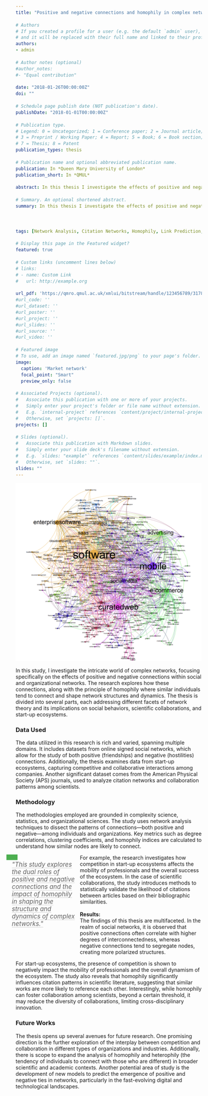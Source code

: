 ```yaml
---
title: "Positive and negative connections and homophily in complex networks"

# Authors
# If you created a profile for a user (e.g. the default `admin` user), write the username (folder name) here 
# and it will be replaced with their full name and linked to their profile.
authors:
- admin

# Author notes (optional)
#author_notes:
#- "Equal contribution"

date: "2018-01-26T00:00:00Z"
doi: ""

# Schedule page publish date (NOT publication's date).
publishDate: "2018-01-01T00:00:00Z"

# Publication type.
# Legend: 0 = Uncategorized; 1 = Conference paper; 2 = Journal article;
# 3 = Preprint / Working Paper; 4 = Report; 5 = Book; 6 = Book section;
# 7 = Thesis; 8 = Patent
publication_types: thesis

# Publication name and optional abbreviated publication name.
publication: In *Queen Mary University of London*
publication_short: In *QMUL*

abstract: In this thesis I investigate the effects of positive and negative connections on social and organization networks, and the presence and role of homophily in networks of scientific collaborations and citations through the combination of methodologies borrowed from complexity science,statistics, and organizational sciences. In the first part of the thesis, I study the differences between patterns of positive and negative connections among individuals in two online signed social networks. Findings suggest that the sign of links in a social network shapes differently the network topology. There is a positive correlation between the degrees of two nodes, when they share a positive connection, and a negative correlation when they share a negative connection. I then move my focus to the study of a dataset on start-ups from which I construct and analyse the competition and mobility networks among companies. Results show that the presence of competition has negative effects on the mobility of people among companies and on the success of the start-up ecosystem of a nation. Competitive behaviours may also emerge in science. Therefore, in the second part of this thesis, I focus on a database of all papers and authors who have published in the American Physical Society (APS) journals. Through the analysis of the citation network of the APS, I propose a method that aims to statistically validate the presence (or absence) of a citation between any two articles. Results show that homophily is an important mechanism behind the citation between articles, such as, the more two articles share similar bibliographies, i.e., deal with similar arguments, the more likely there is a citation between them.  In the last chapter, I investigate the presence of homophily in the APS data set, this time at the level of the collaboration network among scientists. Results show that homophily can be responsible in fostering collaboration, but above a given point the effect of similarity decreases the probability of a collaboration. Additionally, I propose a model that successfully reproduces the empirical findings.

# Summary. An optional shortened abstract.
summary: In this thesis I investigate the effects of positive and negative connections on social and organization networks, and the presence and role of homophily in networks of scientific collaborations and citations through the combination of methodologies borrowed from complexity science,statistics, and organizational sciences. In the first part of the thesis, I study the differences between patterns of positive and negative connections among individuals in two online signed social networks. Findings suggest that the sign of links in a social network shapes differently the network topology. There is a positive correlation between the degrees of two nodes, when they share a positive connection, and a negative correlation when they share a negative connection. I then move my focus to the study of a dataset on start-ups from which I construct and analyse the competition and mobility networks among companies. Results show that the presence of competition has negative effects on the mobility of people among companies and on the success of the start-up ecosystem of a nation. Competitive behaviours may also emerge in science. Therefore, in the second part of this thesis, I focus on a database of all papers and authors who have published in the American Physical Society (APS) journals. Through the analysis of the citation network of the APS, I propose a method that aims to statistically validate the presence (or absence) of a citation between any two articles. Results show that homophily is an important mechanism behind the citation between articles such as, the more two articles share similar bibliographies, i.e., deal with similar arguments, the more likely there is a citation between them. In the last chapter, I investigate the presence of homophily in the APS data set, this time at the level of the collaboration network among scientists. Results show that homophily can be responsible in fostering collaboration, but above a given point the effect of similarity decreases the probability of a collaboration. Additionally, I propose a model that successfully reproduces the empirical findings.



tags: [Network Analysis, Citation Networks, Homophily, Link Prediction, Bibliometric Techniques, Complex Network, Startups Network, Competition, Mobility]

# Display this page in the Featured widget?
featured: true

# Custom links (uncomment lines below)
# links:
# - name: Custom Link
#   url: http://example.org

url_pdf: 'https://qmro.qmul.ac.uk/xmlui/bitstream/handle/123456789/31787/CIOTTI_Valerio_PhD_final_170118.pdf?sequence=1'
#url_code: ''
#url_dataset: ''
#url_poster: ''
#url_project: ''
#url_slides: ''
#url_source: ''
#url_video: ''

# Featured image
# To use, add an image named `featured.jpg/png` to your page's folder. 
image:
  caption: 'Market network'
  focal_point: "Smart"
  preview_only: false

# Associated Projects (optional).
#   Associate this publication with one or more of your projects.
#   Simply enter your project's folder or file name without extension.
#   E.g. `internal-project` references `content/project/internal-project/index.md`.
#   Otherwise, set `projects: []`.
projects: []

# Slides (optional).
#   Associate this publication with Markdown slides.
#   Simply enter your slide deck's filename without extension.
#   E.g. `slides: "example"` references `content/slides/example/index.md`.
#   Otherwise, set `slides: ""`.
slides: ""
---
```


![alt text](featured.png)


In this study, I investigate the intricate world of complex networks, focusing specifically on the effects of positive and negative connections within social and organizational networks. The research explores how these connections, along with the principle of homophily where similar individuals tend to connect and shape network structures and dynamics. The thesis is divided into several parts, each addressing different facets of network theory and its implications on social behaviors, scientific collaborations, and start-up ecosystems.

### Data Used
The data utilized in this research is rich and varied, spanning multiple domains. It includes datasets from online signed social networks, which allow for the study of both positive (friendships) and negative (hostilities) connections. Additionally, the thesis examines data from start-up ecosystems, capturing competitive and collaborative interactions among companies. Another significant dataset comes from the American Physical Society (APS) journals, used to analyze citation networks and collaboration patterns among scientists.

### Methodology
The methodologies employed are grounded in complexity science, statistics, and organizational sciences. The study uses network analysis techniques to dissect the patterns of connections—both positive and negative—among individuals and organizations. Key metrics such as degree correlations, clustering coefficients, and homophily indices are calculated to understand how similar nodes are likely to connect.
<div class="quote-container">
  <blockquote class="styled-quote">
    <div class="quote-rectangle"></div>
    <p>"This study explores the dual roles of positive and negative connections and the impact of homophily in shaping the structure and dynamics of complex networks."</p>
  </blockquote>
  <p>For example, the research investigates how competition in start-up ecosystems affects the mobility of professionals and the overall success of the ecosystem. In the case of scientific collaborations, the study introduces methods to statistically validate the likelihood of citations between articles based on their bibliographic similarities.<br>
  
  <br><b>Results:</b>
  
  The findings of this thesis are multifaceted. In the realm of social networks, it is observed that positive connections often correlate with higher degrees of interconnectedness, whereas negative connections tend to segregate nodes, creating more polarized structures.</p>
</div>

 For start-up ecosystems, the presence of competition is shown to negatively impact the mobility of professionals and the overall dynamism of the ecosystem. The study also reveals that homophily significantly influences citation patterns in scientific literature, suggesting that similar works are more likely to reference each other. Interestingly, while homophily can foster collaboration among scientists, beyond a certain threshold, it may reduce the diversity of collaborations, limiting cross-disciplinary innovation.

### Future Works
The thesis opens up several avenues for future research. One promising direction is the further exploration of the interplay between competition and collaboration in different types of organizations and industries. Additionally, there is scope to expand the analysis of homophily and heterophily (the tendency of individuals to connect with those who are different) in broader scientific and academic contexts. Another potential area of study is the development of new models to predict the emergence of positive and negative ties in networks, particularly in the fast-evolving digital and technological landscapes.


<style>
.quote-container {
  margin: 1em 0;
  overflow: hidden;
  width: 100%; /* Ensure container doesn't exceed body width */
}

.styled-quote {
  /* background-color: #f9f9f9; */
  padding: 1em 0.8em 0.8em 0; /* Removed left padding */
  position: relative;
  margin: 0 0 1em 0;
  border: none;
  font-size: 1.2em;
}

.styled-quote p {
  margin: 0;
  padding-left: 15px; /* Should match the width of the rectangle */
  font-style: italic;
  text-decoration: underline;
  text-decoration-color: #ccc;
  text-underline-offset: 3px;
}

.quote-rectangle {
  width: 30px;
  height: 15px;
  background-color: #4CAF50;
  position: absolute;
  top: 0;
  left: 0;
}

.quote-container > p {
  font-size: 1em;
  margin: 0;
  overflow: hidden; /* Prevent text overflow */
}

@media (min-width: 768px) {
  .quote-container {
    position: relative;
    left: -5%;
    width: 105%; /* Slightly less overflow */
  }

  .styled-quote {
    float: left;
    width: 35%; /* Smaller width for the quote box */
    margin-right: -1em;
    margin-bottom: 0.5em;
  }
  
  .quote-container > p {
    width: calc(65% - 1em); /* Adjust width to prevent overflow */
    float: right;
  }
}

@media (max-width: 767px) {
  .quote-container {
    width: 100%;
    margin-left: 0;
  }

  .styled-quote {
    width: 100%;
  }
}
</style>
